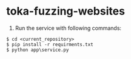 # toka-fuzzing-websites

1. Run the service with following commands:
```
$ cd <current_repository>
$ pip install -r requirments.txt
$ python app\service.py 
```